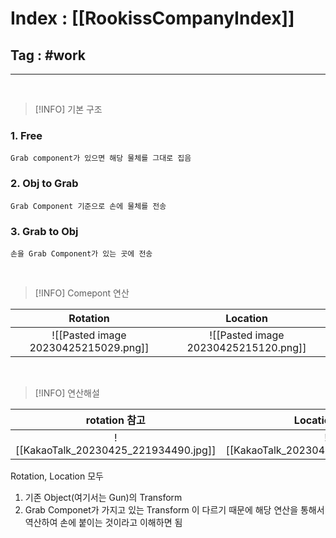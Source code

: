 # Index : [[RookissCompanyIndex]]
## Tag : #work 
---
   


> [!INFO] 기본 구조

### 1. Free 
	Grab component가 있으면 해당 물체를 그대로 집음
### 2. Obj to Grab
	Grab Component 기준으로 손에 물체를 전송
### 3. Grab to Obj
	손을 Grab Component가 있는 곳에 전송

   
   
> [!INFO] Comepont 연산

|                 Rotation                     | Location    | 
| :------------------------------------: | :---: |
| ![[Pasted image 20230425215029.png]] | ![[Pasted image 20230425215120.png]]    |
   
   

> [!INFO] 연산해설

| rotation 참고 | Location 참고 |
|:-------------:|:-------------:|
|   ![[KakaoTalk_20230425_221934490.jpg]]            |      ![[KakaoTalk_20230425_214512084.jpg]]         |

Rotation, Location 모두 
1. 기존 Object(여기서는 Gun)의 Transform
2. Grab Componet가 가지고 있는 Transform
이 다르기 때문에 해당 연산을 통해서 역산하여 손에 붙이는 것이라고 이해하면 됨



